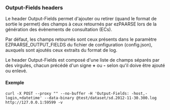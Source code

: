 ### Output-Fields headers ###
Le header Output-Fields permet d'ajouter ou retirer (quand le format de sortie le permet) des champs à ceux retournés par ezPAARSE lors de la génération des évènements de consultation (ECs).  

Par défaut, les champs retournés sont ceux présents dans le paramètre EZPAARSE_OUTPUT_FIELDS du fichier de configuration (config.json), auxquels sont ajoutés ceux extraits du format de log.

Le header Output-Fields est composé d'une liste de champs séparés par des virgules, chacun précédé d'un signe **+** ou **-** selon qu'il doive être ajouté ou enlevé.

#### Exemple ####
```shell
curl -X POST --proxy "" --no-buffer -H 'Output-Fields: -host,-login,+datetime' --data-binary @test/dataset/sd.2012-11-30.300.log  http://127.0.0.1:59599 -v
```
